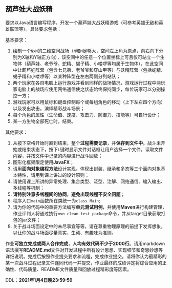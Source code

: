 ## 葫芦娃大战妖精

要求以Java语言编写程序，开发一个葫芦娃大战妖精游戏（可参考英雄无敌和英雄联盟等）。具体要求包括：

基本要求：
1. 绘制一个`NxM`的二维空间战场（`N`和`M`足够大，空间左上角为原点，向右向下分别为X轴和Y轴正方向），该空间中的任意一个位置坐标上可且仅可站立一个生物体（葫芦娃、老爷爷、蛇精、蝎子精、小喽啰等均属于生物体），在此空间中让葫芦娃阵营（包含七兄弟、老爷爷和穿山甲等）与妖精阵营（包括蛇精、蝎子精和小喽啰等）以某种阵型在左右两侧分列站队；
4. 两个玩家在各自电脑上运行游戏并看到同样的战场情况，游戏运行过程中两玩家电脑上的战场应使用网络通信使之状态始终保持同步，每位玩家可以分别操控一方； 
5. 游戏玩家可以用鼠标和键盘控制每个或每组角色的移动（上下左右四个方向）以及发出攻击，演绎精彩战斗场景；
6. 每个角色的属性（生命值、速度、攻击力、防御力、技能等）可自行设计；
7. 某一方生物全部死亡时，结束。

其他要求：

1. 从按下空格开始时直到结束，整个**过程需要记录**，并**保存到文件中**。战斗未开始或结束状态下，按下`L`键时显示文件对话框让用户选择一个文件，读取文件内容，并按文件中记录的内容进行战斗回放；
2. 图形化框架限定使用**JavaFX**；
3. 请用**面向对象编程方法**设计实现，体现出封装、继承和多态等三个面向对象基本特性，请用到课上讲过的设计原则；
4. 请使用课上所讲的异常处理、集合类型、泛型、注解、网络通信、输入输出、多线程等机制；
5. **请特别注意多线程间的协同**，**避免出现线程不安全问题**；
6. 程序入口`main`函数所在类统一为`class Main`;
7. 请为你的代码中的重要方法编写**单元测试用例**，并使用**Maven**进行构建管理，作业评判人将通过执行`mvn clean test package`命令，并从target目录获取打包的jar文件；
8. 关于战斗场面设定中的未尽事宜等等，请在尊重物理原理的前提下发挥想象，以让你的战斗场面尽量真实、生动、有趣味为准则。

作业**可独立完成或两人合作完成**，**人均有效代码不少于2000行**。请用markdown语法撰写**README.md**文件对开发过程中所有设计思想、实现细节和奇思妙想等详细说明。完成后按照作业提交要求和流程，完成作业提交。请将你认为最精彩的某一次战斗过程记录文件连同代码一并提交，作业最终的成绩评定将综合应用的正确性、代码质量、README文件质量和回放过程精彩度等因素。


DDL：**2021年1月4日晚23:59:59**
